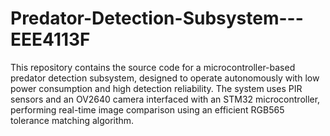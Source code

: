 # Predator-Detection-Subsystem---EEE4113F

This repository contains the source code for a microcontroller-based predator detection subsystem, designed to operate autonomously with low power consumption and high detection reliability. The system uses PIR sensors and an OV2640 camera interfaced with an STM32 microcontroller, performing real-time image comparison using an efficient RGB565 tolerance matching algorithm.
